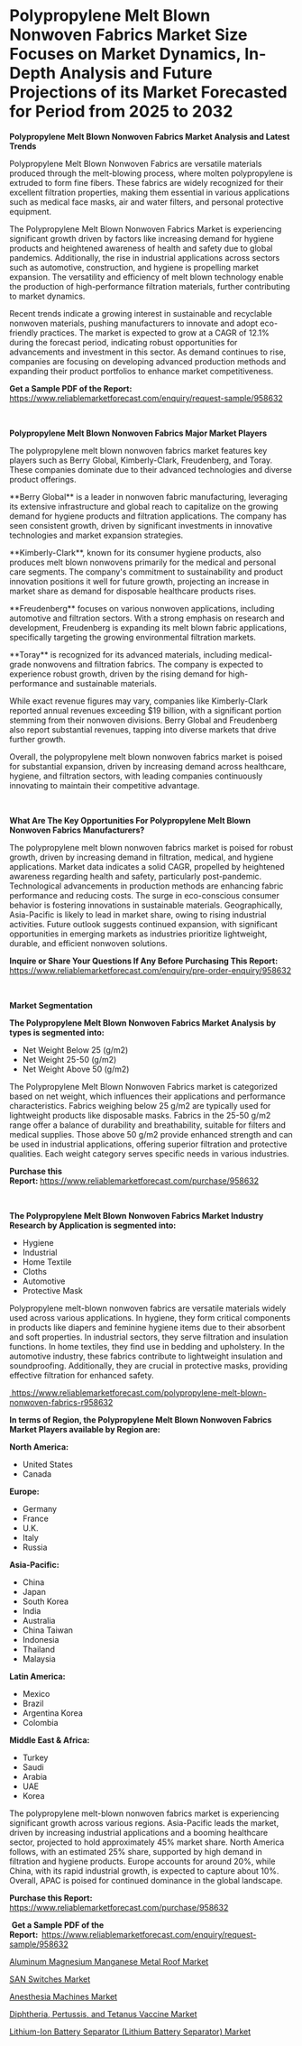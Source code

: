 <p><h1>Polypropylene Melt Blown Nonwoven Fabrics Market Size Focuses on Market Dynamics, In-Depth Analysis and Future Projections of its Market Forecasted for Period from 2025 to 2032</h1></p><p><strong>Polypropylene Melt Blown Nonwoven Fabrics Market Analysis and Latest Trends</strong></p>
<p><p>Polypropylene Melt Blown Nonwoven Fabrics are versatile materials produced through the melt-blowing process, where molten polypropylene is extruded to form fine fibers. These fabrics are widely recognized for their excellent filtration properties, making them essential in various applications such as medical face masks, air and water filters, and personal protective equipment.</p><p>The Polypropylene Melt Blown Nonwoven Fabrics Market is experiencing significant growth driven by factors like increasing demand for hygiene products and heightened awareness of health and safety due to global pandemics. Additionally, the rise in industrial applications across sectors such as automotive, construction, and hygiene is propelling market expansion. The versatility and efficiency of melt blown technology enable the production of high-performance filtration materials, further contributing to market dynamics.</p><p>Recent trends indicate a growing interest in sustainable and recyclable nonwoven materials, pushing manufacturers to innovate and adopt eco-friendly practices. The market is expected to grow at a CAGR of 12.1% during the forecast period, indicating robust opportunities for advancements and investment in this sector. As demand continues to rise, companies are focusing on developing advanced production methods and expanding their product portfolios to enhance market competitiveness.</p></p>
<p><strong>Get a Sample PDF of the Report:&nbsp;</strong> <a href="https://www.reliablemarketforecast.com/enquiry/request-sample/958632?utm_campaign=1108&utm_medium=2&utm_source=Github&utm_content=ia&utm_term=21032025&utm_id=polypropylene-melt-blown-nonwoven-fabrics">https://www.reliablemarketforecast.com/enquiry/request-sample/958632</a></p>
<p>&nbsp;</p>
<p><strong>Polypropylene Melt Blown Nonwoven Fabrics Major Market Players</strong></p>
<p><p>The polypropylene melt blown nonwoven fabrics market features key players such as Berry Global, Kimberly-Clark, Freudenberg, and Toray. These companies dominate due to their advanced technologies and diverse product offerings.</p><p>**Berry Global** is a leader in nonwoven fabric manufacturing, leveraging its extensive infrastructure and global reach to capitalize on the growing demand for hygiene products and filtration applications. The company has seen consistent growth, driven by significant investments in innovative technologies and market expansion strategies.</p><p>**Kimberly-Clark**, known for its consumer hygiene products, also produces melt blown nonwovens primarily for the medical and personal care segments. The company's commitment to sustainability and product innovation positions it well for future growth, projecting an increase in market share as demand for disposable healthcare products rises.</p><p>**Freudenberg** focuses on various nonwoven applications, including automotive and filtration sectors. With a strong emphasis on research and development, Freudenberg is expanding its melt blown fabric applications, specifically targeting the growing environmental filtration markets.</p><p>**Toray** is recognized for its advanced materials, including medical-grade nonwovens and filtration fabrics. The company is expected to experience robust growth, driven by the rising demand for high-performance and sustainable materials.</p><p>While exact revenue figures may vary, companies like Kimberly-Clark reported annual revenues exceeding $19 billion, with a significant portion stemming from their nonwoven divisions. Berry Global and Freudenberg also report substantial revenues, tapping into diverse markets that drive further growth.</p><p>Overall, the polypropylene melt blown nonwoven fabrics market is poised for substantial expansion, driven by increasing demand across healthcare, hygiene, and filtration sectors, with leading companies continuously innovating to maintain their competitive advantage.</p></p>
<p>&nbsp;</p>
<p><strong>What Are The Key Opportunities For Polypropylene Melt Blown Nonwoven Fabrics Manufacturers?</strong></p>
<p><p>The polypropylene melt blown nonwoven fabrics market is poised for robust growth, driven by increasing demand in filtration, medical, and hygiene applications. Market data indicates a solid CAGR, propelled by heightened awareness regarding health and safety, particularly post-pandemic. Technological advancements in production methods are enhancing fabric performance and reducing costs. The surge in eco-conscious consumer behavior is fostering innovations in sustainable materials. Geographically, Asia-Pacific is likely to lead in market share, owing to rising industrial activities. Future outlook suggests continued expansion, with significant opportunities in emerging markets as industries prioritize lightweight, durable, and efficient nonwoven solutions.</p></p>
<p><strong>Inquire or Share Your Questions If Any Before Purchasing This Report:</strong> <a href="https://www.reliablemarketforecast.com/enquiry/pre-order-enquiry/958632?utm_campaign=1108&utm_medium=2&utm_source=Github&utm_content=ia&utm_term=21032025&utm_id=polypropylene-melt-blown-nonwoven-fabrics">https://www.reliablemarketforecast.com/enquiry/pre-order-enquiry/958632</a></p>
<p>&nbsp;</p>
<p><strong>Market Segmentation</strong></p>
<p><strong>The Polypropylene Melt Blown Nonwoven Fabrics Market Analysis by types is segmented into:</strong></p>
<p><ul><li>Net Weight Below 25 (g/m2)</li><li>Net Weight 25-50 (g/m2)</li><li>Net Weight Above 50 (g/m2)</li></ul></p>
<p><p>The Polypropylene Melt Blown Nonwoven Fabrics market is categorized based on net weight, which influences their applications and performance characteristics. Fabrics weighing below 25 g/m2 are typically used for lightweight products like disposable masks. Fabrics in the 25-50 g/m2 range offer a balance of durability and breathability, suitable for filters and medical supplies. Those above 50 g/m2 provide enhanced strength and can be used in industrial applications, offering superior filtration and protective qualities. Each weight category serves specific needs in various industries.</p></p>
<p><strong>Purchase this Report:&nbsp;</strong><a href="https://www.reliablemarketforecast.com/purchase/958632?utm_campaign=1108&utm_medium=2&utm_source=Github&utm_content=ia&utm_term=21032025&utm_id=polypropylene-melt-blown-nonwoven-fabrics">https://www.reliablemarketforecast.com/purchase/958632</a></p>
<p>&nbsp;</p>
<p><strong>The Polypropylene Melt Blown Nonwoven Fabrics Market Industry Research by Application is segmented into:</strong></p>
<p><ul><li>Hygiene</li><li>Industrial</li><li>Home Textile</li><li>Cloths</li><li>Automotive</li><li>Protective Mask</li></ul></p>
<p><p>Polypropylene melt-blown nonwoven fabrics are versatile materials widely used across various applications. In hygiene, they form critical components in products like diapers and feminine hygiene items due to their absorbent and soft properties. In industrial sectors, they serve filtration and insulation functions. In home textiles, they find use in bedding and upholstery. In the automotive industry, these fabrics contribute to lightweight insulation and soundproofing. Additionally, they are crucial in protective masks, providing effective filtration for enhanced safety.</p></p>
<p><a href="https://www.reliablemarketforecast.com/polypropylene-melt-blown-nonwoven-fabrics-r958632?utm_campaign=1108&utm_medium=2&utm_source=Github&utm_content=ia&utm_term=21032025&utm_id=polypropylene-melt-blown-nonwoven-fabrics">&nbsp;https://www.reliablemarketforecast.com/polypropylene-melt-blown-nonwoven-fabrics-r958632</a></p>
<p><strong>In terms of Region, the Polypropylene Melt Blown Nonwoven Fabrics Market Players available by Region are:</strong></p>
<p>
    <p> <strong> North America: </strong>
        <ul>
            <li>United States</li>
            <li>Canada</li>
        </ul>
        </p> 
    <p> <strong> Europe: </strong>
        <ul>
            <li>Germany</li>
            <li>France</li>
            <li>U.K.</li>
            <li>Italy</li>
            <li>Russia</li>
        </ul>
        </p> 
    <p> <strong> Asia-Pacific: </strong>
        <ul>
            <li>China</li>
            <li>Japan</li>
            <li>South Korea</li>
            <li>India</li>
            <li>Australia</li>
            <li>China Taiwan</li>
            <li>Indonesia</li>
            <li>Thailand</li>
            <li>Malaysia</li>
        </ul>
        </p> 
    <p> <strong> Latin America: </strong>
        <ul>
            <li>Mexico</li>
            <li>Brazil</li>
            <li>Argentina Korea</li>
            <li>Colombia</li>
        </ul>
        </p> 
    <p> <strong> Middle East & Africa: </strong>
        <ul>
            <li>Turkey</li>
            <li>Saudi</li>
            <li>Arabia</li>
            <li>UAE</li>
            <li>Korea</li>
        </ul>
    </p>
    </p>
<p><p>The polypropylene melt-blown nonwoven fabrics market is experiencing significant growth across various regions. Asia-Pacific leads the market, driven by increasing industrial applications and a booming healthcare sector, projected to hold approximately 45% market share. North America follows, with an estimated 25% share, supported by high demand in filtration and hygiene products. Europe accounts for around 20%, while China, with its rapid industrial growth, is expected to capture about 10%. Overall, APAC is poised for continued dominance in the global landscape.</p></p>
<p><strong>Purchase this Report: </strong><a href="https://www.reliablemarketforecast.com/purchase/958632?utm_campaign=1108&utm_medium=2&utm_source=Github&utm_content=ia&utm_term=21032025&utm_id=polypropylene-melt-blown-nonwoven-fabrics">https://www.reliablemarketforecast.com/purchase/958632</a></p>
<p>&nbsp;<strong>Get a Sample PDF of the Report:&nbsp;&nbsp;</strong><a href="https://www.reliablemarketforecast.com/enquiry/request-sample/958632?utm_campaign=1108&utm_medium=2&utm_source=Github&utm_content=ia&utm_term=21032025&utm_id=polypropylene-melt-blown-nonwoven-fabrics">https://www.reliablemarketforecast.com/enquiry/request-sample/958632</a></p>
<p><strong></strong></p>
<p><p><a href="https://github.com/ceranamaduvq/Market-Research-Report-List-1/blob/main/aluminum-magnesium-manganese-metal-roof-market.md?utm_campaign=1108&utm_medium=2&utm_source=Github&utm_content=ia&utm_term=21032025&utm_id=polypropylene-melt-blown-nonwoven-fabrics">Aluminum Magnesium Manganese Metal Roof Market</a></p><p><a href="https://github.com/geresalgieaz/Market-Research-Report-List-1/blob/main/san-switches-market.md?utm_campaign=1108&utm_medium=2&utm_source=Github&utm_content=ia&utm_term=21032025&utm_id=polypropylene-melt-blown-nonwoven-fabrics">SAN Switches Market</a></p><p><a href="https://github.com/astadtetcha28/Market-Research-Report-List-1/blob/main/anesthesia-machines-market.md?utm_campaign=1108&utm_medium=2&utm_source=Github&utm_content=ia&utm_term=21032025&utm_id=polypropylene-melt-blown-nonwoven-fabrics">Anesthesia Machines Market</a></p><p><a href="https://github.com/sibellanikmn/Market-Research-Report-List-1/blob/main/diphtheria-pertussis-and-tetanus-vaccine-market.md?utm_campaign=1108&utm_medium=2&utm_source=Github&utm_content=ia&utm_term=21032025&utm_id=polypropylene-melt-blown-nonwoven-fabrics">Diphtheria, Pertussis, and Tetanus Vaccine Market</a></p><p><a href="https://github.com/heeildannas/Market-Research-Report-List-1/blob/main/lithium-ion-battery-separator-lithium-battery-separator-market.md?utm_campaign=1108&utm_medium=2&utm_source=Github&utm_content=ia&utm_term=21032025&utm_id=polypropylene-melt-blown-nonwoven-fabrics">Lithium-Ion Battery Separator (Lithium Battery Separator) Market</a></p></p>